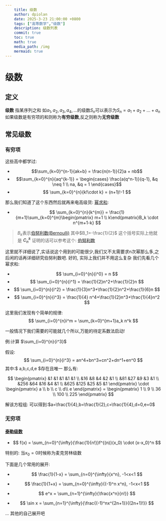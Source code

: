 ```yaml
---
    title: 级数
    author: dpiolan 
    date: 2025-3-23 21:00:00 +0800
    tags: ["高等数学","级数"]
    description: 级数列表
    commit: true
    toc: true
    math: true
    media_path: /img
    mermaid: true
---
```



# 级数

## 定义
**级数** 指某序列之和 如$a_1,a_2,a_3,a_4,...$的级数$S_n$可以表示为$S_n = a_1+a_2+...+a_n$ 如果级数是有穷项的和则称为**有穷级数**,反之则称为**无穷级数**

## 常见级数
### 有穷项
这些高中都学过:

* $$\sum_{k=0}^{n-1}{ak+b} = \frac{n(n-1)}{2}a + nb$$
* $$\sum_{k=0}^{n}{aq^{k-1}} = \begin{cases}
\frac{a(q^n-1)}{q-1}, &q \neq 1 \\
na, &q = 1
\end{cases}$$
* $$
\sum_{k=0}^{n}{k!\cdot k} = (n+1)!-1
$$


那么我们知道了这个东西然后就再来电高级货:
[幂求和][3]: 
* $$
  \sum_{k=0}^{n}{k^{m}} = \frac{1}{m+1}\sum_{k=0}^{m}\begin{pmatrix} m+1 \\ k\end{pmatrix}B_k \cdot n^{m+1-k}
$$
> $B_k$表示[伯努利数(Bernoulli)][1] 其中$B_1=-\frac{1}{2}$
这个括号实际上他就是 **$C_n^k$**
证明的话可以参考这个: [伯努利数](https://oi-wiki.org/math/combinatorics/bernoulli/)

这里就不详细说了,实话说这个用到的可能很少,我们又不太需要求n次幂那么多,之后闲的话再详细研究伯努利数吧.
好的, 实际上我们并不用这么复杂
我们先看几个幂求和:
* $$
\sum_{i=0}^{n}{i^0} = n
$$
* $$
\sum_{i=0}^{n}{i^1} = \frac{1}{2}n^2+\frac{1}{2}n
$$
* $$
\sum_{i=0}^{n}{i^2} = \frac{1}{3}n^3+\frac{1}{2}n^2+\frac{1}{6}n
$$
* $$
\sum_{i=0}^{n}{i^3} = \frac{1}{4}
n^4+\frac{1}{2}n^3+\frac{1}{4}n^2
$$

这里我们发现有个简单的规律:
$$
 \sum_{i=0}^{n}i^m = \sum_{k=0}^{m+1}a_k n^k 
$$

一般情况下我们需要的可能就几个所以,万能的待定系数法启动!

例:计算 $\sum_{i=0}^{n}{i^3}$ 

假设:
$$
\sum_{i=0}^{n}{i^3} = an^4+bn^3+cn^2+dn^1+en^0 
$$
其中:$ a,b,c,d,e $存在且唯一
那么有:

$$
\begin{pmatrix}
&1 &1 &1 &1 &1 \\
&16 &8 &4 &2 &1 \\
&81 &27 &9 &3 &1 \\
&256 &64 &16 &4 &1 \\
&625 &125 &25 &5 &1
\end{pmatrix} \cdot \begin{pmatrix}
a \\ b \\ c \\ d\\ e
\end{pmatrix} = \begin{pmatrix}
1 \\
9 \\
36 \\
100 \\
225
\end{pmatrix}
$$

解该方程组: 可以得到:$a=\frac{1}{4},b=\frac{1}{2},c=\frac{1}{4},d=0,e=0$

### 无穷项
#### [泰勒级数][4]
* $$
  f(x) = \sum_{n=0}^{\infty}{\frac{1}{n!}}f^{(n)}(x_0) \cdot (x-x_0)^n
$$

特别的: 当$x_0 = 0$时候称为麦克劳林级数

下面是几个常用的展开:

* $$
  \frac{1}{1-x} = \sum_{n=0}^{\infty}{x^n},  -1<x<1
$$

* $$
  \frac{1}{1+x} = \sum_{n=0}^{\infty}{(-1)^n x^n}, -1<x<1
$$

* $$
  e^x = \sum_{n=1}^{\infty}{\frac{x^n}{n!}}
$$

* $$
  \sin x = \sum_{n=1}^{\infty}{\frac{(-1)^nx^{2n+1}}{(2n+1)!}} 
$$

... 其他的自己展开吧


[1]: https://zh.wikipedia.org/wiki/%E4%BC%AF%E5%8A%AA%E5%88%A9%E6%95%B0 "伯努利数(Bernoulli)"
[2]: https://zh.wikipedia.org/wiki/%E4%BC%AF%E5%8A%AA%E5%88%A9%E5%A4%9A%E9%A0%85%E5%BC%8F "伯努利多项式(Bernoulli多项式)]"
[3]: https://zh.wikipedia.org/wiki/%E7%AD%89%E5%B9%82%E6%B1%82%E5%92%8C "幂求和"
[4]: https://zh.wikipedia.org/wiki/%E6%B3%B0%E5%8B%92%E7%BA%A7%E6%95%B0 "泰勒级数"
[5]: https://zh.wikipedia.org/wiki/%E5%82%85%E9%87%8C%E5%8F%B6%E7%BA%A7%E6%95%B0 "傅里叶级数"
